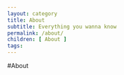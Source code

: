```yaml
---
layout: category
title: About
subtitle: Everything you wanna know
permalink: /about/
children: [ About ]
tags: 
---
```

#About
